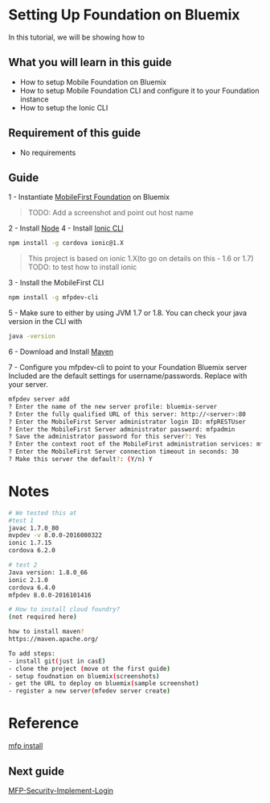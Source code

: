 #  Setting Up Foundation on Bluemix

In this tutorial, we will be showing how to 

## What you will learn in this guide

 - How to setup Mobile Foundation on Bluemix
 - How to setup Mobile Foundation CLI and configure it to your Foundation instance
 - How to setup the Ionic CLI


## Requirement of this guide

- No requirements


## Guide

1 - Instantiate [MobileFirst Foundation](https://console.ng.bluemix.net/catalog/services/mobile-foundation/) on Bluemix
> TODO: Add a screenshot and point out host name

2 - Install [Node](https://nodejs.org/en/) 
4 - Install [Ionic CLI](http://ionicframework.com/getting-started/)
```bash
npm install -g cordova ionic@1.X
```
> This project is based on ionic 1.X(to go on details on this - 1.6 or 1.7)
> TODO: to test how to install ionic


3 - Install the MobileFirst CLI
```bash
npm install -g mfpdev-cli
```

5 - Make sure to either by using JVM 1.7 or 1.8. You can check your java version in the CLI with
```bash
java -version
```

6 - Download and Install [Maven](https://maven.apache.org/install.html)

7 - Configure you mfpdev-cli to point to your Foundation Bluemix server
Included are the default settings for username/passwords.
Replace <server> with your server.

```bash
mfpdev server add 
? Enter the name of the new server profile: bluemix-server
? Enter the fully qualified URL of this server: http://<server>:80
? Enter the MobileFirst Server administrator login ID: mfpRESTUser
? Enter the MobileFirst Server administrator password: mfpadmin
? Save the administrator password for this server?: Yes
? Enter the context root of the MobileFirst administration services: mfpadmin
? Enter the MobileFirst Server connection timeout in seconds: 30
? Make this server the default?: (Y/n) Y
```



# Notes

```bash
# We tested this at
#test 1
javac 1.7.0_80
mvpdev -v 8.0.0-2016080322
ionic 1.7.15
cordova 6.2.0

# test 2
Java version: 1.8.0_66
ionic 2.1.0
cordova 6.4.0
mfpdev 8.0.0-2016101416

# How to install cloud foundry?
(not required here)

how to install maven?
https://maven.apache.org/

To add steps: 
- install git(just in casE)
- clone the project (move ot the first guide)
- setup foudnation on bluemix(screenshots)
- get the URL to deploy on bluemix(sample screenshot)
- register a new server(mfedev server create)


```
   
# Reference
[mfp install](https://mobilefirstplatform.ibmcloud.com/tutorials/en/foundation/8.0/adapters/creating-adapters/#install-maven)

## Next guide

[MFP-Security-Implement-Login](/Lab/Contents/MFP-Security-Implement-Login/Readme.md)    
